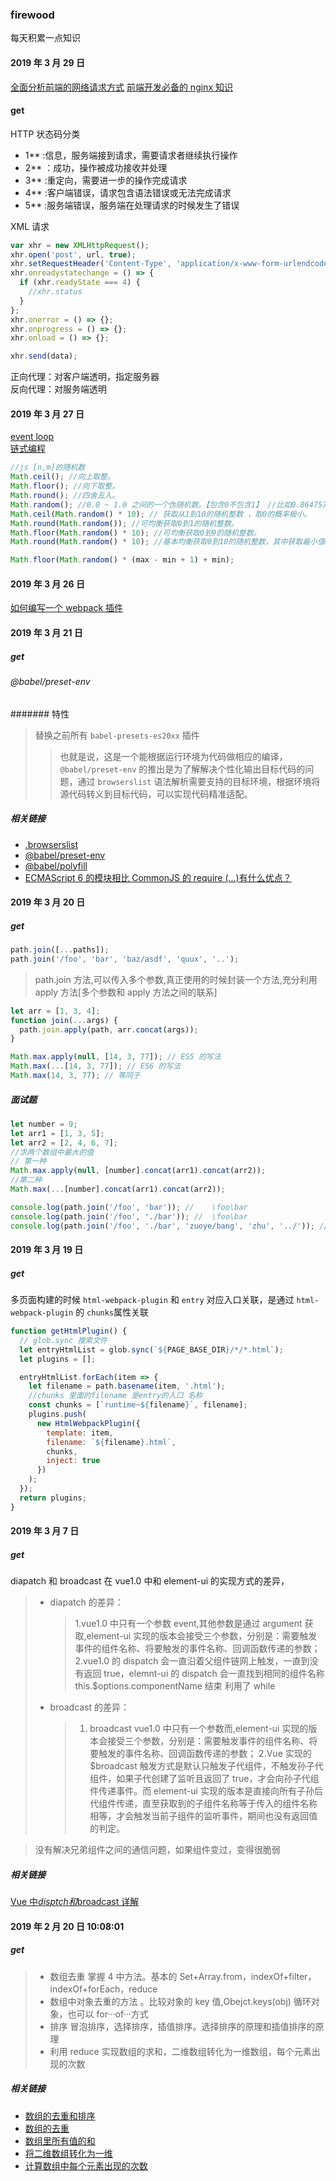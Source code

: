 ### firewood

每天积累一点知识

#### 2019 年 3 月 29 日

[全面分析前端的网络请求方式](https://juejin.im/post/5c9ac607f265da6103588b31)
[前端开发必备的 nginx 知识](https://juejin.im/post/5c85a64d6fb9a04a0e2e038c)

#### get

HTTP 状态码分类

- 1\*\* :信息，服务端接到请求，需要请求者继续执行操作
- 2\*\* ：成功，操作被成功接收并处理
- 3\*\* :重定向，需要进一步的操作完成请求
- 4\*\* :客户端错误，请求包含语法错误或无法完成请求
- 5\*\* :服务端错误，服务端在处理请求的时候发生了错误

XML 请求

```javascript
var xhr = new XMLHttpRequest();
xhr.open('post', url, true);
xhr.setRequestHeader('Content-Type', 'application/x-www-form-urlendcoded');
xhr.onreadystatechange = () => {
  if (xhr.readyState === 4) {
    //xhr.status
  }
};
xhr.onerror = () => {};
xhr.onprogress = () => {};
xhr.onload = () => {};

xhr.send(data);
```

正向代理：对客户端透明，指定服务器  
反向代理：对服务端透明

#### 2019 年 3 月 27 日

[event loop](https://segmentfault.com/a/1190000014940904)  
[链式编程](https://juejin.im/post/5c8f30606fb9a070ef60996d?utm_source=gold_browser_extension)

```javascript
//js [n,m]的随机数
Math.ceil(); //向上取整。
Math.floor(); //向下取整。
Math.round(); //四舍五入。
Math.random(); //0.0 ~ 1.0 之间的一个伪随机数。【包含0不包含1】 //比如0.8647578968666494
Math.ceil(Math.random() * 10); // 获取从1到10的随机整数 ，取0的概率极小。
Math.round(Math.random()); //可均衡获取0到1的随机整数。
Math.floor(Math.random() * 10); //可均衡获取0到9的随机整数。
Math.round(Math.random() * 10); //基本均衡获取0到10的随机整数，其中获取最小值0和最大值10的几率少一半。

Math.floor(Math.random() * (max - min + 1) + min);
```

#### 2019 年 3 月 26 日

[如何编写一个 webpack 插件](https://www.html.cn/doc/webpack2/development/how-to-write-a-plugin/)

#### 2019 年 3 月 21 日

##### get

###### @babel/preset-env

####### 特性

> 替换之前所有 `babel-presets-es20xx` 插件
>
> > 也就是说，这是一个能根据运行环境为代码做相应的编译，`@babel/preset-env` 的推出是为了解解决个性化输出目标代码的问题，通过 `browserslist` 语法解析需要支持的目标环境，根据环境将源代码转义到目标代码，可以实现代码精准适配。

##### 相关链接

- [.browserslist](https://github.com/browserslist/browserslist)
- [@babel/preset-env]()
- [@babel/polyfill]()
- [](https://www.jianshu.com/p/0dc3bddb6da8?utm_campaign=maleskine&utm_content=note&utm_medium=seo_notes&utm_source=recommendation)
  [ECMAScript 6 的模块相比 CommonJS 的 require (...)有什么优点？](https://www.zhihu.com/question/27917401/answer/223309781)

#### 2019 年 3 月 20 日

##### get

```javascript
path.join([...paths]);
path.join('/foo', 'bar', 'baz/asdf', 'quux', '..');
```

> path.join 方法,可以传入多个参数,真正使用的时候封装一个方法,充分利用 apply 方法[多个参数和 apply 方法之间的联系]

```javascript
let arr = [1, 3, 4];
function join(...args) {
  path.join.apply(path, arr.concat(args));
}

Math.max.apply(null, [14, 3, 77]); // ES5 的写法
Math.max(...[14, 3, 77]); // ES6 的写法
Math.max(14, 3, 77); // 等同于
```

##### 面试题

```javascript
let number = 9;
let arr1 = [1, 3, 5];
let arr2 = [2, 4, 6, 7];
//求两个数组中最大的值
// 第一种
Math.max.apply(null, [number].concat(arr1).concat(arr2));
//第二种
Math.max(...[number].concat(arr1).concat(arr2));

console.log(path.join('/foo', 'bar')); //    \foo\bar
console.log(path.join('/foo', './bar')); //  \foo\bar
console.log(path.join('/foo', './bar', 'zuoye/bang', 'zhu', '../')); // foo\bar\zuoye\bang\
```

#### 2019 年 3 月 19 日

##### get

多页面构建的时候 `html-webpack-plugin` 和 `entry` 对应入口关联，是通过 `html-webpack-plugin` 的 `chunks`属性关联

```javascript
function getHtmlPlugin() {
  // glob.sync 搜索文件
  let entryHtmlList = glob.sync(`${PAGE_BASE_DIR}/*/*.html`);
  let plugins = [];

  entryHtmlList.forEach(item => {
    let filename = path.basename(item, '.html');
    //chunks 里面的filename 是entry的入口 名称
    const chunks = [`runtime~${filename}`, filename];
    plugins.push(
      new HtmlWebpackPlugin({
        template: item,
        filename: `${filename}.html`,
        chunks,
        inject: true
      })
    );
  });
  return plugins;
}
```

#### 2019 年 3 月 7 日

##### get

diapatch 和 broadcast 在 vue1.0 中和 element-ui 的实现方式的差异，

> - diapatch 的差异：
>
>   > 1.vue1.0 中只有一个参数 event,其他参数是通过 argument 获取,element-ui 实现的版本会接受三个参数，分别是：需要触发事件的组件名称、将要触发的事件名称、回调函数传递的参数；
>   > 2.vue1.0 的 dispatch 会一直沿着父组件链网上触发，一直到没有返回 true，elemnt-ui 的 dispatch 会一直找到相同的组件名称 this.\$options.componentName 结束 利用了 while
>
> - broadcast 的差异：
>   > 1.  broadcast vue1.0 中只有一个参数而,element-ui 实现的版本会接受三个参数，分别是：需要触发事件的组件名称、将要触发的事件名称、回调函数传递的参数；
>   >     2.Vue 实现的 \$broadcast 触发方式是默认只触发子代组件，不触发孙子代组件，如果子代创建了监听且返回了 true，才会向孙子代组件传递事件。而 element-ui 实现的版本是直接向所有子孙后代组件传递，直至获取到的子组件名称等于传入的组件名称相等，才会触发当前子组件的监听事件，期间也没有返回值的判定。

> 没有解决兄弟组件之间的通信问题，如果组件变过，变得很脆弱

##### 相关链接

[Vue 中$disptch 和$broadcast 详解](https://juejin.im/post/5c7fd345f265da2da771f4cd?utm_source=gold_browser_extension)

#### 2019 年 2 月 20 日 10:08:01

##### get

> - 数组去重 掌握 4 中方法。基本的 Set+Array.from，indexOf+filter，indexOf+forEach，reduce
> - 数组中对象去重的方法 。比较对象的 key 值,Obejct.keys(obj) 循环对象，也可以 for···of···方式
> - 排序 冒泡排序，选择排序，插值排序。选择排序的原理和插值排序的原理
> - 利用 reduce 实现数组的求和，二维数组转化为一维数组，每个元素出现的次数

##### 相关链接

- [数组的去重和排序](https://juejin.im/post/5c6b8db56fb9a049b41d083e)
- [数组的去重](https://developer.mozilla.org/zh-CN/docs/Web/JavaScript/Reference/Global_Objects/Array/Reduce)
- [数组里所有值的和](https://developer.mozilla.org/zh-CN/docs/Web/JavaScript/Reference/Global_Objects/Array/Reduce)
- [将二维数组转化为一维](https://developer.mozilla.org/zh-CN/docs/Web/JavaScript/Reference/Global_Objects/Array/Reduce)
- [计算数组中每个元素出现的次数](https://developer.mozilla.org/zh-CN/docs/Web/JavaScript/Reference/Global_Objects/Array/Reduce)
